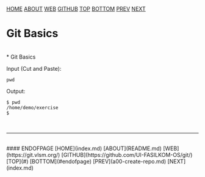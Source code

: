 ---
---

[HOME](index.md)
[ABOUT](README.md)
[WEB](https://git.vlsm.org/)
[GITHUB](https://github.com/UI-FASILKOM-OS/git/)
[TOP](#)
[BOTTOM](#endofpage)
[PREV](a00-create-repo.md)
[NEXT](index.md)

# Git Basics

<br>
* Git Basics

Input (Cut and Paste):
```
pwd
```

Output:
```
$ pwd
/home/demo/exercise
$
```

<br>
<hr>
<br>
#### ENDOFPAGE
[HOME](index.md)
[ABOUT](README.md)
[WEB](https://git.vlsm.org/)
[GITHUB](https://github.com/UI-FASILKOM-OS/git/)
[TOP](#)
[BOTTOM](#endofpage)
[PREV](a00-create-repo.md)
[NEXT](index.md)
<br>

